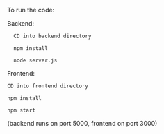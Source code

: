To run the code: 

Backend:

      CD into backend directory

      npm install

      node server.js

Frontend:

    CD into frontend directory

    npm install

    npm start

(backend runs on port 5000, frontend on port 3000)
